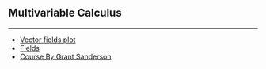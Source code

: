 ## Multivariable Calculus

---
* [Vector fields plot](https://krajit.github.io/sympy/)
* [Fields]( http://web.mit.edu/viz/EM/visualizations/notes/modules/guide01.pdf )
* [Course By Grant Sanderson](https://www.khanacademy.org/math/multivariable-calculus)
